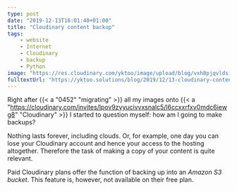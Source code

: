 ```yaml
---
type: post
date: "2019-12-13T16:01:40+01:00"
title: "Cloudinary content backup"
tags:
    - website
    - Internet
    - Cloudinary
    - backup
    - Python
image: "https://res.cloudinary.com/yktoo/image/upload/blog/vxh8pjqvldsi2pzcdsxm.png"
fulltextUrl: "https://yktoo.solutions/blog/2019/12/13-cloudinary-content-backup/"
---
```


Right after {{< a "0452" "migrating" >}} all my images onto {{< a "https://cloudinary.com/invites/lpov9zyyucivvxsnalc5/l6ccxxrfxv0mdc6iewg8" "Cloudinary" >}} I started to question myself: how am I going to make backups?

Nothing lasts forever, including clouds. Or, for example, one day you can lose your Cloudinary account and hence your access to the hosting altogether. Therefore the task of making a copy of your content is quite relevant.

<!--more-->

Paid Cloudinary plans offer the function of backing up into an *Amazon S3 bucket*. This feature is, however, not available on their free plan.